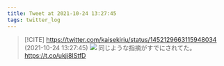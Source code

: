 ```yaml
---
title: Tweet at 2021-10-24 13:27:45
tags: twitter_log
---
```


> [!CITE] https://twitter.com/kaisekiriu/status/1452129663115948034 (2021-10-24 13:27:45)
> ![](https://twitter.com/kaisekiriu/status/1452129663115948034)
> 同じような指摘がすでにされてた。
> https://t.co/ukjj8lStfD
